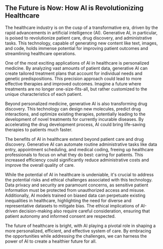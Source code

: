 ## The Future is Now: How AI is Revolutionizing Healthcare

The healthcare industry is on the cusp of a transformative era, driven by the rapid advancements in artificial intelligence (AI). Generative AI, in particular, is poised to revolutionize patient care, drug discovery, and administrative tasks. This technology, capable of generating new content like text, images, and code, holds immense potential for improving patient outcomes and streamlining healthcare operations.

One of the most exciting applications of AI in healthcare is personalized medicine. By analyzing vast amounts of patient data, generative AI can create tailored treatment plans that account for individual needs and genetic predispositions. This precision approach could lead to more effective therapies and improved outcomes. Imagine a future where treatments are no longer one-size-fits-all, but rather customized to the unique characteristics of each patient.

Beyond personalized medicine, generative AI is also transforming drug discovery. This technology can design new molecules, predict drug interactions, and optimize existing therapies, potentially leading to the development of novel treatments for currently incurable diseases. By accelerating the drug development process, AI could bring life-saving therapies to patients much faster.

The benefits of AI in healthcare extend beyond patient care and drug discovery. Generative AI can automate routine administrative tasks like data entry, appointment scheduling, and medical coding, freeing up healthcare professionals to focus on what they do best: caring for patients. This increased efficiency could significantly reduce administrative costs and improve the overall quality of care.

While the potential of AI in healthcare is undeniable, it's crucial to address the potential risks and ethical challenges associated with this technology. Data privacy and security are paramount concerns, as sensitive patient information must be protected from unauthorized access and misuse. Additionally, AI models trained on biased data can perpetuate existing inequalities in healthcare, highlighting the need for diverse and representative datasets to mitigate bias. The ethical implications of AI-driven decision-making also require careful consideration, ensuring that patient autonomy and informed consent are respected.

The future of healthcare is bright, with AI playing a pivotal role in shaping a more personalized, efficient, and effective system of care. By embracing the opportunities while addressing the challenges, we can harness the power of AI to create a healthier future for all.